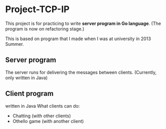 # Project-TCP-IP
This project is for practicing to write **server program in Go language**.
(The program is now on refactoring stage.)

This is based on program that I made when I was at university in 2013 Summer.

## Server program
The server runs for delivering the messages between clients.
(Currently, only written in Java)

## Client program
written in Java
What clients can do:
  - Chatting (with other clients)
  - Othello game (with another client)
  

